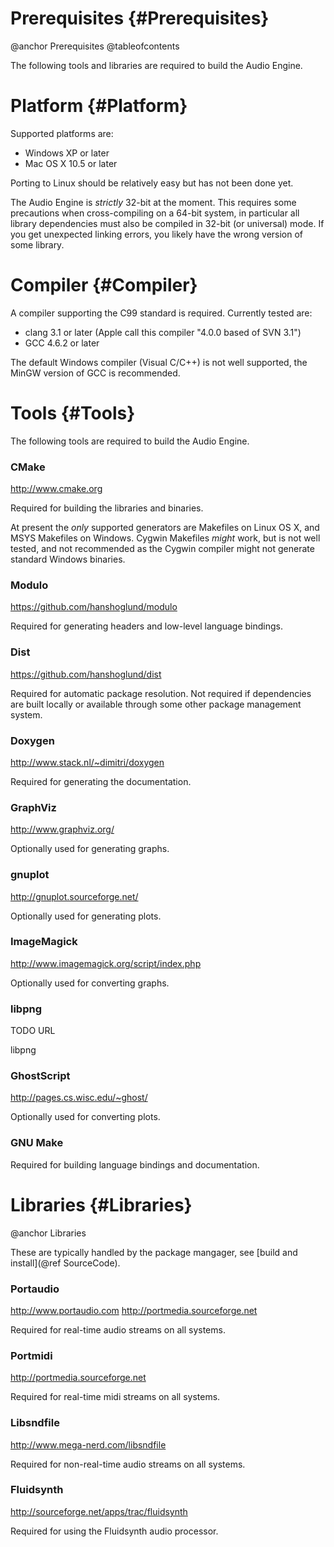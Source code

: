 
# Prerequisites {#Prerequisites}

@anchor Prerequisites
@tableofcontents
 
The following tools and libraries are required to build the Audio Engine.

# Platform {#Platform} 

Supported platforms are:

  * Windows XP or later
  * Mac OS X 10.5 or later

Porting to Linux should be relatively easy but has not been done yet.

The Audio Engine is *strictly* 32-bit at the moment. This requires some precautions when cross-compiling on a 64-bit
system, in particular all library dependencies must also be compiled in 32-bit (or universal) mode. If you get
unexpected linking errors, you likely have the wrong version of some library.

# Compiler {#Compiler}

A compiler supporting the C99 standard is required. Currently tested are:

  * clang 3.1   or later (Apple call this compiler "4.0.0 based of SVN 3.1")
  * GCC   4.6.2 or later
  
The default Windows compiler (Visual C/C++) is not well supported, the MinGW version of GCC is recommended.



# Tools {#Tools}

The following tools are required to build the Audio Engine.

### CMake

<http://www.cmake.org>

Required for building the libraries and binaries.

At present the *only* supported generators are Makefiles on Linux OS X, and MSYS Makefiles on
Windows. Cygwin Makefiles *might* work, but is not well tested, and not recommended as the Cygwin
compiler might not generate standard Windows binaries.

### Modulo

<https://github.com/hanshoglund/modulo>

Required for generating headers and low-level language bindings.

### Dist

<https://github.com/hanshoglund/dist>

Required for automatic package resolution. Not required if dependencies are built locally or available through some other package
management system.

### Doxygen

<http://www.stack.nl/~dimitri/doxygen>

Required for generating the documentation.

### GraphViz

<http://www.graphviz.org/>

Optionally used for generating graphs.

### gnuplot

<http://gnuplot.sourceforge.net/>

Optionally used for generating plots.

### ImageMagick

<http://www.imagemagick.org/script/index.php>

Optionally used for converting graphs.

### libpng

TODO URL

libpng

### GhostScript

<http://pages.cs.wisc.edu/~ghost/>

Optionally used for converting plots.

### GNU Make

Required for building language bindings and documentation.



# Libraries {#Libraries}

@anchor Libraries

These are typically handled by the package mangager, see [build and install](@ref SourceCode).

### Portaudio

<http://www.portaudio.com>
<http://portmedia.sourceforge.net>

Required for real-time audio streams on all systems.

### Portmidi                                       

<http://portmedia.sourceforge.net>

Required for real-time midi streams on all systems.

### Libsndfile

<http://www.mega-nerd.com/libsndfile>

Required for non-real-time audio streams on all systems.

### Fluidsynth

<http://sourceforge.net/apps/trac/fluidsynth>

Required for using the Fluidsynth audio processor.


               